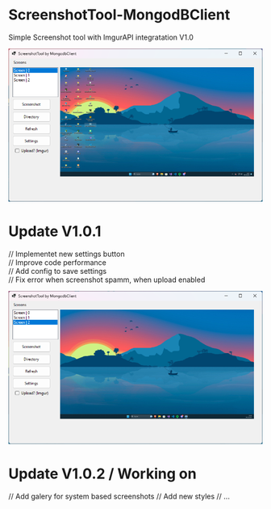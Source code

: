 # ScreenshotTool-MongodBClient

Simple Screenshot tool with ImgurAPI integratation  V1.0

<img src="image.png" alt="ERROR"> 


# Update V1.0.1

// Implementet new settings button<br>
// Improve code performance<br>
// Add config to save settings<br>
// Fix error when screenshot spamm, when upload enabled<br>

<img src="update_1.png" alt="ERROR"> 


# Update V1.0.2 / Working on

// Add galery for system based screenshots
// Add new styles
// ...
